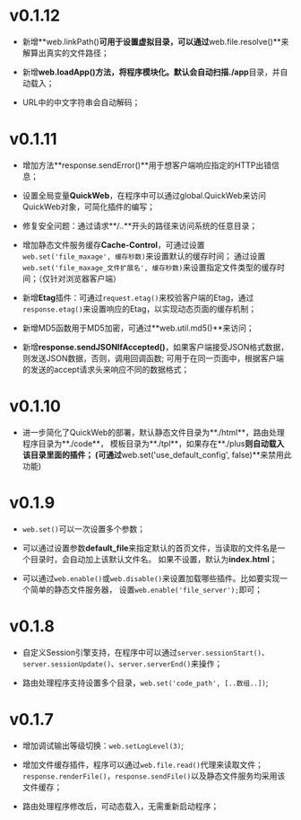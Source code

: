 v0.1.12
=========

* 新增**web.linkPath()**可用于设置虚拟目录，可以通过**web.file.resolve()**来解算出真实的文件路径；

* 新增**web.loadApp()**方法，将程序模块化。默认会自动扫描**./app**目录，并自动载入；

* URL中的中文字符串会自动解码；


v0.1.11
=========

* 增加方法**response.sendError()**用于想客户端响应指定的HTTP出错信息；

* 设置全局变量**QuickWeb**，在程序中可以通过global.QuickWeb来访问QuickWeb对象，可简化插件的编写；

* 修复安全问题：通过请求**/..**开头的路径来访问系统的任意目录；

* 增加静态文件服务缓存**Cache-Control**，可通过设置`web.set('file_maxage', 缓存秒数)`来设置默认的缓存时间；
通过设置`web.set('file_maxage_文件扩展名', 缓存秒数)`来设置指定文件类型的缓存时间；（仅针对浏览器客户端）

* 新增**Etag**插件：可通过`request.etag()`来校验客户端的Etag，通过`response.etag()`来设置响应的Etag，以实现动态页面的缓存机制；

* 新增MD5函数用于MD5加密，可通过**web.util.md5()**来访问；

* 新增**response.sendJSONIfAccepted()**，如果客户端接受JSON格式数据，则发送JSON数据，否则，调用回调函数;
可用于在同一页面中，根据客户端的发送的accept请求头来响应不同的数据格式；


v0.1.10
=========

* 进一步简化了QuickWeb的部署，默认静态文件目录为**./html**，路由处理程序目录为**./code**，
模板目录为**./tpl**，如果存在**./plus**则自动载入该目录里面的插件；
(可通过**web.set('use_default_config', false)**来禁用此功能)


v0.1.9
=========

* `web.set()`可以一次设置多个参数；

* 可以通过设置参数**default_file**来指定默认的首页文件，当读取的文件名是一个目录时，会自动加上该默认文件名。
如果不设置，默认为**index.html**；

* 可以通过`web.enable()`或`web.disable()`来设置加载哪些插件。比如要实现一个简单的静态文件服务器，
设置`web.enable('file_server');`即可；


v0.1.8
=========

* 自定义Session引擎支持，在程序中可以通过`server.sessionStart()`、
`server.sessionUpdate()`、`server.serverEnd()`来操作；

* 路由处理程序支持设置多个目录，`web.set('code_path', [..数组..])`;


v0.1.7
=========

* 增加调试输出等级切换：`web.setLogLevel(3)`;

* 增加文件缓存插件，程序可以通过`web.file.read()`代理来读取文件；
`response.renderFile()`，`response.sendFile()`以及静态文件服务均采用该文件缓存；

* 路由处理程序修改后，可动态载入，无需重新启动程序；

